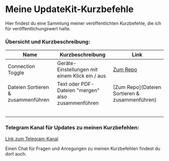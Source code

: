 # Meine UpdateKit-Kurzbefehle

Hier findest du eine Sammlung meiner veröffentlichten Kurzbefehle, die ich für veröffentlichungswert halte.

###  Übersicht und Kurzbeschreibung:

Name | Kurzbeschreibung | Link
--|---|--
Connection Toggle | Geräte-Einstellungen mit einem Klick ein / aus | [Zum Repo](Connection%20Toggle%20🛠)
Dateien Sortieren & zusammenführen | Text oder PDF-Dateien "mergen" also zusammenführen | [Zum Repo](Dateien Sortieren & zusammenführen)
  |   |  
  |   |  
  |   |  
  |   |  
  |   |  

### Telegram Kanal für Updates zu meinen Kurzbefehlen:

[Link zum Telegram-Kanal](https://t.me/SC_Updates_Gwadro)

Einen Chat für Fragen und Anregungen zu meinen Kurzbefehlen findest du dort auch.

